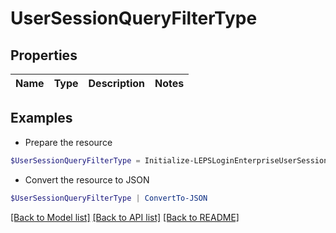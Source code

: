 # UserSessionQueryFilterType
## Properties

Name | Type | Description | Notes
------------ | ------------- | ------------- | -------------

## Examples

- Prepare the resource
```powershell
$UserSessionQueryFilterType = Initialize-LEPSLoginEnterpriseUserSessionQueryFilterType 
```

- Convert the resource to JSON
```powershell
$UserSessionQueryFilterType | ConvertTo-JSON
```

[[Back to Model list]](../README.md#documentation-for-models) [[Back to API list]](../README.md#documentation-for-api-endpoints) [[Back to README]](../README.md)

